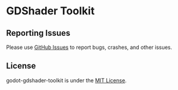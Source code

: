 # GDShader Toolkit

## Reporting Issues
Please use [GitHub Issues](https://github.com/grayespinoza/godot-gdshader-toolkit/issues) to report bugs, crashes, and other issues.

## License
godot-gdshader-toolkit is under the [MIT License](https://github.com/grayespinoza/godot-gdshader-toolkit/blob/main/LICENSE).
